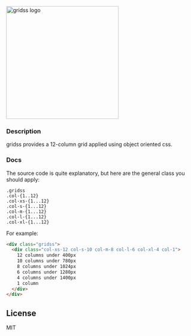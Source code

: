 <img src="https://user-images.githubusercontent.com/659829/34357955-51478c98-ea00-11e7-8579-1c74b79938a7.png" alt="gridss logo" width="300">

### Description

gridss provides a 12-column grid applied using object oriented css.

### Docs

The source code is quite explanatory, but here are the general class you should apply:

```
.gridss
.col-{1..12}
.col-xs-{1...12}
.col-s-{1...12}
.col-m-{1...12}
.col-l-{1...12}
.col-xl-{1...12}
```

For example:

```html
<div class="gridss">
  <div class="col-xs-12 col-s-10 col-m-8 col-l-6 col-xl-4 col-1">
    12 columns under 400px
    10 columns under 780px
    8 columns under 1024px
    6 columns under 1280px
    4 columns under 1400px
    1 column
  </div>
</div>
```

## License

MIT